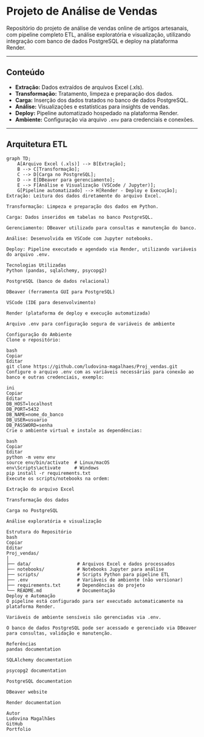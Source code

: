 # Projeto de Análise de Vendas

Repositório do projeto de análise de vendas online de artigos artesanais, com pipeline completo ETL, análise exploratória e visualização, utilizando integração com banco de dados PostgreSQL e deploy na plataforma Render.

---

## Conteúdo

- **Extração:** Dados extraídos de arquivos Excel (.xls).
- **Transformação:** Tratamento, limpeza e preparação dos dados.
- **Carga:** Inserção dos dados tratados no banco de dados PostgreSQL.
- **Análise:** Visualizações e estatísticas para insights de vendas.
- **Deploy:** Pipeline automatizado hospedado na plataforma Render.
- **Ambiente:** Configuração via arquivo `.env` para credenciais e conexões.

---

## Arquitetura ETL

```mermaid
graph TD;
    A[Arquivo Excel (.xls)] --> B[Extração];
    B --> C[Transformação];
    C --> D[Carga no PostgreSQL];
    D --> E[DBeaver para gerenciamento];
    E --> F[Análise e Visualização (VSCode / Jupyter)];
    G[Pipeline automatizado] --> H[Render - Deploy e Execução];
Extração: Leitura dos dados diretamente do arquivo Excel.

Transformação: Limpeza e preparação dos dados em Python.

Carga: Dados inseridos em tabelas no banco PostgreSQL.

Gerenciamento: DBeaver utilizado para consultas e manutenção do banco.

Análise: Desenvolvida em VSCode com Jupyter notebooks.

Deploy: Pipeline executado e agendado via Render, utilizando variáveis do arquivo .env.

Tecnologias Utilizadas
Python (pandas, sqlalchemy, psycopg2)

PostgreSQL (banco de dados relacional)

DBeaver (ferramenta GUI para PostgreSQL)

VSCode (IDE para desenvolvimento)

Render (plataforma de deploy e execução automatizada)

Arquivo .env para configuração segura de variáveis de ambiente

Configuração do Ambiente
Clone o repositório:

bash
Copiar
Editar
git clone https://github.com/ludovina-magalhaes/Proj_vendas.git
Configure o arquivo .env com as variáveis necessárias para conexão ao banco e outras credenciais, exemplo:

ini
Copiar
Editar
DB_HOST=localhost
DB_PORT=5432
DB_NAME=nome_do_banco
DB_USER=usuario
DB_PASSWORD=senha
Crie o ambiente virtual e instale as dependências:

bash
Copiar
Editar
python -m venv env
source env/bin/activate  # Linux/macOS
env\Scripts\activate     # Windows
pip install -r requirements.txt
Execute os scripts/notebooks na ordem:

Extração do arquivo Excel

Transformação dos dados

Carga no PostgreSQL

Análise exploratória e visualização

Estrutura do Repositório
bash
Copiar
Editar
Proj_vendas/
│
├── data/                 # Arquivos Excel e dados processados
├── notebooks/            # Notebooks Jupyter para análise
├── scripts/              # Scripts Python para pipeline ETL
├── .env                  # Variáveis de ambiente (não versionar)
├── requirements.txt      # Dependências do projeto
└── README.md             # Documentação
Deploy e Automação
O pipeline está configurado para ser executado automaticamente na plataforma Render.

Variáveis de ambiente sensíveis são gerenciadas via .env.

O banco de dados PostgreSQL pode ser acessado e gerenciado via DBeaver para consultas, validação e manutenção.

Referências
pandas documentation

SQLAlchemy documentation

psycopg2 documentation

PostgreSQL documentation

DBeaver website

Render documentation

Autor
Ludovina Magalhães
GitHub
Portfolio
